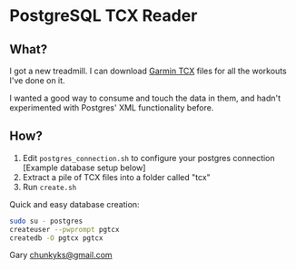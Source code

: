# PostgreSQL TCX Reader

## What?

I got a new treadmill. I can download
[Garmin TCX](https://en.wikipedia.org/wiki/Training_Center_XML)
files for all the workouts I've done on it.

I wanted a good way to consume and touch the data in them, and hadn't
experimented with Postgres' XML functionality before.

## How?

1. Edit ```postgres_connection.sh``` to configure your postgres connection [Example database setup below]
2. Extract a pile of TCX files into a folder called "tcx"
3. Run ```create.sh```

Quick and easy database creation:
```sh
sudo su - postgres
createuser --pwprompt pgtcx
createdb -O pgtcx pgtcx
```

Gary <chunkyks@gmail.com>

